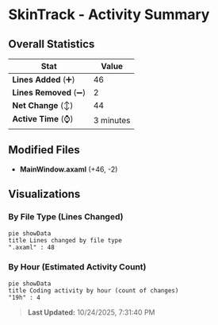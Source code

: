 # SkinTrack - Activity Summary 

## Overall Statistics

| Stat                   | Value                                                             |
| ---------------------- | ----------------------------------------------------------------- |
| **Lines Added** (➕)   | 46                                          |
| **Lines Removed** (➖) | 2                                        |
| **Net Change** (↕)    | 44                |
| **Active Time** (⌚)   | 3 minutes |


## Modified Files
- **MainWindow.axaml** (+46, -2)

## Visualizations

### By File Type (Lines Changed)

```mermaid
pie showData
title Lines changed by file type
".axaml" : 48
```

### By Hour (Estimated Activity Count)

```mermaid
pie showData
title Coding activity by hour (count of changes)
"19h" : 4
```


> **Last Updated:** 10/24/2025, 7:31:40 PM